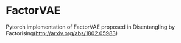 # FactorVAE
Pytorch implementation of FactorVAE proposed in Disentangling by Factorising(http://arxiv.org/abs/1802.05983)
